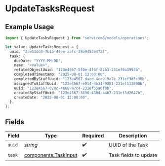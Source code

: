 # UpdateTasksRequest

## Example Usage

```typescript
import { UpdateTasksRequest } from "servicem8/models/operations";

let value: UpdateTasksRequest = {
  uuid: "3ae11dd4-7b1b-49ee-aafc-39a9453e472f",
  task: {
    dueDate: "YYYY-MM-DD",
    name: "<value>",
    relatedObjectUuid: "123e4567-5f0e-4f6f-82b3-231ef9a3993b",
    completedTimestamp: "2025-08-01 12:00:00",
    completedByStaffUuid: "123e4567-dacd-4ce9-9a7e-231ef3d5c30b",
    assignedToStaffUuid: "123e4567-e014-4b31-9281-231ef113800b",
    uuid: "123e4567-028c-4e68-a7c4-231ef55a0fbb",
    createdByStaffUuid: "123e4567-3890-4384-a467-231ef3d2647b",
    createDate: "2025-08-01 12:00:00",
  },
};
```

## Fields

| Field                                                        | Type                                                         | Required                                                     | Description                                                  |
| ------------------------------------------------------------ | ------------------------------------------------------------ | ------------------------------------------------------------ | ------------------------------------------------------------ |
| `uuid`                                                       | *string*                                                     | :heavy_check_mark:                                           | UUID of the Task                                             |
| `task`                                                       | [components.TaskInput](../../models/components/taskinput.md) | :heavy_check_mark:                                           | Task fields to update                                        |
